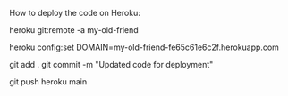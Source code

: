 
How to deploy the code on Heroku:

heroku git:remote -a my-old-friend

heroku config:set DOMAIN=my-old-friend-fe65c61e6c2f.herokuapp.com

git add .
git commit -m "Updated code for deployment"

git push heroku main